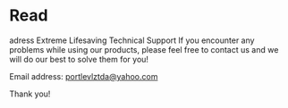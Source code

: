 # Read
adress
Extreme Lifesaving Technical Support
If you encounter any problems while using our products, please feel free to contact us and we will do our best to solve them for you!

Email address:
portlevlztda@yahoo.com      

Thank you!
